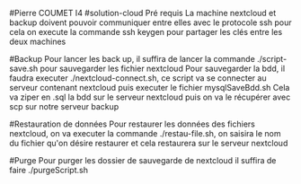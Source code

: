 #Pierre COUMET I4
#solution-cloud
Pré requis
La machine nextcloud et backup doivent pouvoir communiquer entre elles avec le protocole ssh
pour cela on execute la commande ssh keygen pour partager les clés entre les deux machines 

#Backup 
Pour lancer les back up, il suffira de lancer la commande ./script-save.sh pour sauvegarder les fichier nextcloud
Pour sauvegarder la bdd, il faudra executer ./nextcloud-connect.sh, ce script va se connecter au serveur contenant nextcloud puis executer le fichier mysqlSaveBdd.sh
Cela va ziper en .sql la bdd sur le serveur nextcloud puis on va le récupérer avec scp sur notre serveur backup

#Restauration de données
Pour restaurer les données des fichiers nextcloud, on va executer la commande ./restau-file.sh, 
on saisira le nom du fichier qu'on désire restaurer et cela restaurera sur le serveur nextcloud

#Purge
Pour purger les dossier de sauvegarde de nextcloud il suffira de faire ./purgeScript.sh
